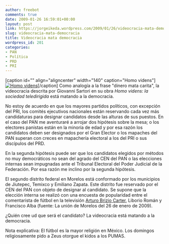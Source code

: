 ```yaml
---
author: freebot
comments: true
date: 2009-01-26 16:59:01+00:00
layout: post
link: https://jorgeikeda.wordpress.com/2009/01/26/videocracia-mata-democracia/
slug: videocracia-mata-democracia
title: Videocracia mata democracia
wordpress_id: 201
categories:
- PAN
- Política
- PRD
- PRI
---
```


[caption id="" align="aligncenter" width="140" caption="Homo videns"][![Homo videns](http://www.taurus.santillana.es/upload/portadas/2005/8430602739.jpg)](http://www.taurus.santillana.es/ld.php?id=307)[/caption]
Como analogía a la frase  "dinero mata carita", la videocracia descrita por Giovanni Sartori en su obra _Homo videns: la sociedad teledirigida_ está matando a la democracia.   

No estoy de acuerdo en que los mayores partidos políticos, con excepción del PRI, los comités ejecutivos nacionales están reservando cada vez más candidaturas para designar candidatos desde las alturas de sus puestos. En el caso del PAN me aventuraré a arrojar dos hipótesis sobre  la mesa; o los electores panistas están en la minoría de edad y por esa razón los candidatos deben ser designados por el Gran Elector o los mapaches del PAN superan con creces en mapachería electoral a los del PRI o sus discípulos del PRD.



En la segunda hipótesis puede ser que los candidatos elegidos por métodos no muy democráticos no sean del agrado del CEN del PAN o las elecciones internas sean impugnadas ante el Tribunal Electoral del Poder Judicial de la Federación.  Por esa razón me inclino por la segunda hipótesis.


El segundo distrito federal en Morelos está conformado por los municipios de Jiutepec, Temixco y Emiliano Zapata. Este distrito fue reservado por el CEN del PAN con objeto de designar al candidato. Se supone que la elección interna se realizó con una encuesta de popularidad entre el comentarista de fútbol en la televisión [Arturo Brizio Carter](http://www.esmas.com/losbrizio/biografias/620433.html), Liborio Román y Francisco Alba (fuente: La unión de Morelos del 26 de enero de 2009).



¿Quién cree ud que será el candidato? La videocracia está matando a la democracia.



Nota explicativa: El fútbol es la mayor religión en México. Los domingos religiosamente pido a Zeus otorgue el kidos a los PUMAS. 
